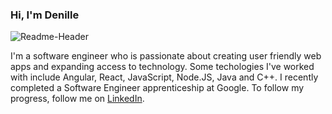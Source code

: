 ### Hi, I'm Denille 
![Readme-Header](https://i.pinimg.com/originals/e5/56/78/e55678d003ace216b432ad040e1924db.png)

I'm a software engineer who is passionate about creating user friendly web apps and expanding access to technology. Some techologies I've worked with include Angular, React, JavaScript, Node.JS, Java and C++. I recently completed a Software Engineer apprenticeship at Google. To follow my progress, follow me on [LinkedIn](https://www.linkedin.com/in/denille-carrington-a59bb2126/).
<!--
**CDenille/CDenille** is a ✨ _special_ ✨ repository because its `README.md` (this file) appears on your GitHub profile.

Here are some ideas to get you started:

- 🔭 I’m currently working on ...
- 🌱 I’m currently learning ...
- 👯 I’m looking to collaborate on ...
- 🤔 I’m looking for help with ...
- 💬 Ask me about ...
- 📫 How to reach me: ...
- 😄 Pronouns: ...
- ⚡ Fun fact: ...
-->
